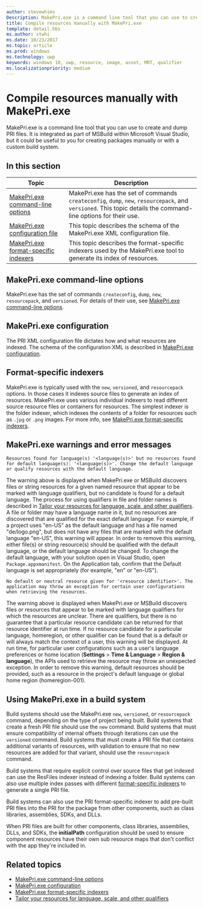 ```yaml
---
author: stevewhims
Description: MakePri.exe is a command line tool that you can use to create and dump PRI files. It is integrated as part of MSBuild within Microsoft Visual Studio, but it could be useful to you for creating packages manually or with a custom build system.
title: Compile resources manually with MakePri.exe
template: detail.hbs
ms.author: stwhi
ms.date: 10/23/2017
ms.topic: article
ms.prod: windows
ms.technology: uwp
keywords: windows 10, uwp, resource, image, asset, MRT, qualifier
ms.localizationpriority: medium
---
```


# Compile resources manually with MakePri.exe

MakePri.exe is a command line tool that you can use to create and dump PRI files. It is integrated as part of MSBuild within Microsoft Visual Studio, but it could be useful to you for creating packages manually or with a custom build system.

## In this section
|Topic|Description|
|-|-|
| [MakePri.exe command-line options](makepri-exe-command-options.md) | MakePri.exe has the set of commands `createconfig`, `dump`, `new`, `resourcepack`, and `versioned`. This topic details the command-line options for their use. |
| [MakePri.exe configuration file](makepri-exe-configuration.md) | This topic describes the schema of the MakePri.exe XML configuration file. |
| [MakePri.exe format-specific indexers](makepri-exe-format-specific-indexers.md) | This topic describes the format-specific indexers used by the MakePri.exe tool to generate its index of resources. |

## MakePri.exe command-line options

MakePri.exe has the set of commands `createconfig`, `dump`, `new`, `resourcepack`, and `versioned`. For details of their use, see [MakePri.exe command-line options](makepri-exe-command-options.md).

## MakePri.exe configuration

The PRI XML configuration file dictates how and what resources are indexed. The schema of the configuration XML is described in [MakePri.exe configuration](makepri-exe-configuration.md).

## Format-specific indexers

MakePri.exe is typically used with the `new`, `versioned`, and `resourcepack` options. In those cases it indexes source files to generate an index of resources. MakePri.exe uses various individual indexers to read different source resource files or containers for resources. The simplest indexer is the folder indexer, which indexes the contents of a folder for resources such as `.jpg` or `.png` images. For more info, see [MakePri.exe format-specific indexers](makepri-exe-format-specific-indexers.md).

## MakePri.exe warnings and error messages

```
Resources found for language(s) '<language(s)>' but no resources found for default language(s): '<language(s)>'. Change the default language or qualify resources with the default language.
```

The warning above is displayed when MakePri.exe or MSBuild discovers files or string resources for a given named resource that appear to be marked with language qualifiers, but no candidate is found for a default language. The process for using qualifiers in file and folder names is described in [Tailor your resources for language, scale, and other qualifiers](tailor-resources-lang-scale-contrast.md). A file or folder may have a language name in it, but no resources are discovered that are qualified for the exact default language. For example, if a project uses "en-US" as the default language and has a file named "de/logo.png", but does not have any files that are marked with the default language "en-US", this warning will appear. In order to remove this warning, either file(s) or string resource(s) should be qualified with the default language, or the default language should be changed. To change the default language, with your solution open in Visual Studio, open `Package.appxmanifest`. On the Application tab, confirm that the Default language is set appropriately (for example, "en" or "en-US").

```
No default or neutral resource given for '<resource identifier>'. The application may throw an exception for certain user configurations when retrieving the resources.
```

The warning above is displayed when MakePri.exe or MSBuild discovers files or resources that appear to be marked with language qualifiers for which the resources are unclear. There are qualifiers, but there is no guarantee that a particular resource candidate can be returned for that resource identifier at run time. If no resource candidate for a particular language, homeregion, or other qualifier can be found that is a default or will always match the context of a user, this warning will be displayed. At run time, for particular user configurations such as a user's language preferences or home location (**Settings** > **Time & Language** > **Region & language**), the APIs used to retrieve the resource may throw an unexpected exception. In order to remove this warning, default resources should be provided, such as a resource in the project's default language or global home region (homeregion-001).

## Using MakePri.exe in a build system

Build systems should use the MakePri.exe `new`, `versioned`, or `resourcepack` command, depending on the type of project being built. Build systems that create a fresh PRI file should use the `new` command. Build systems that must ensure compatibility of internal offsets through iterations can use the `versioned` command. Build systems that must create a PRI file that contains additional variants of resources, with validation to ensure that no new resources are added for that variant, should use the `resourcepack` command.

Build systems that require explicit control over source files that get indexed can use the ResFiles indexer instead of indexing a folder. Build systems can also use multiple index passes with different [format-specific indexers](makepri-exe-format-specific-indexers.md) to generate a single PRI file.

Build systems can also use the PRI format-specific indexer to add pre-built PRI files into the PRI for the package from other components, such as class libraries, assemblies, SDKs, and DLLs.

When PRI files are built for other components, class libraries, assemblies, DLLs, and SDKs, the **initialPath** configuration should be used to ensure component resources have their own sub resource maps that don't conflict with the app they're included in.

## Related topics
* [MakePri.exe command-line options](makepri-exe-command-options.md)
* [MakePri.exe configuration](makepri-exe-configuration.md)
* [MakePri.exe format-specific indexers](makepri-exe-format-specific-indexers.md)
* [Tailor your resources for language, scale, and other qualifiers](tailor-resources-lang-scale-contrast.md)
